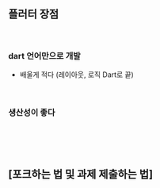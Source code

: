 
## 플러터 장점
<br>

### dart 언어만으로 개발 
- 배울게 적다 (레이아웃, 로직 Dart로 끝)

<br>

### 생산성이 좋다

<br>
<br>
<br>

## [포크하는 법 및 과제 제출하는 법]







